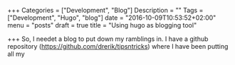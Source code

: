 +++
Categories = ["Development", "Blog"]
Description = ""
Tags = ["Development", "Hugo", "blog"]
date = "2016-10-09T10:53:52+02:00"
menu = "posts"
draft = true
title = "Using hugo as blogging tool"

+++
So, I needet a blog to put down my ramblings in. I have a github repository (https://github.com/drerik/tipsntricks) where I have been putting all my 
